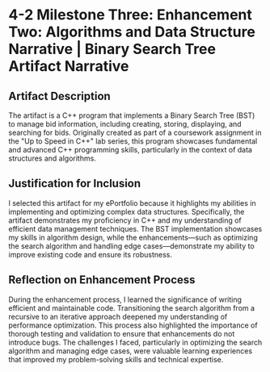 # 4-2 Milestone Three: Enhancement Two: Algorithms and Data Structure Narrative | Binary Search Tree Artifact Narrative


## Artifact Description
The artifact is a C++ program that implements a Binary Search Tree (BST) to manage bid information, including creating, storing, displaying, and searching for bids. Originally created as part of a coursework assignment in the "Up to Speed in C++" lab series, this program showcases fundamental and advanced C++ programming skills, particularly in the context of data structures and algorithms.

## Justification for Inclusion
I selected this artifact for my ePortfolio because it highlights my abilities in implementing and optimizing complex data structures. Specifically, the artifact demonstrates my proficiency in C++ and my understanding of efficient data management techniques. The BST implementation showcases my skills in algorithm design, while the enhancements—such as optimizing the search algorithm and handling edge cases—demonstrate my ability to improve existing code and ensure its robustness.

## Reflection on Enhancement Process
During the enhancement process, I learned the significance of writing efficient and maintainable code. Transitioning the search algorithm from a recursive to an iterative approach deepened my understanding of performance optimization. This process also highlighted the importance of thorough testing and validation to ensure that enhancements do not introduce bugs. The challenges I faced, particularly in optimizing the search algorithm and managing edge cases, were valuable learning experiences that improved my problem-solving skills and technical expertise.
